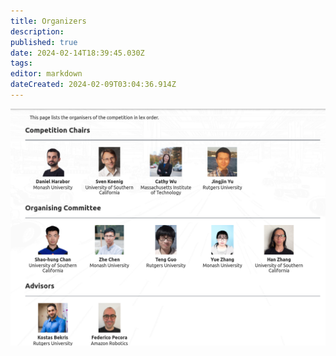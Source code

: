 ```yaml
---
title: Organizers
description: 
published: true
date: 2024-02-14T18:39:45.030Z
tags: 
editor: markdown
dateCreated: 2024-02-09T03:04:36.914Z
---
```


![organiser.png](/images/organiser.png)
